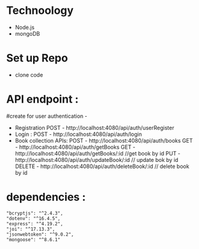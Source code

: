 # Technoology
  - Node.js
  - mongoDB
# Set up Repo
 - clone code
# API endpoint : 
 #create for user authentication - 
 - Registration 
    POST - http://localhost:4080/api/auth/userRegister
 - Login :
    POST - http://localhost:4080/api/auth/login
 - Book collection APIs:
    POST - http://localhost:4080/api/auth/books
    GET - http://localhost:4080/api/auth/getBooks
    GET - http://localhost:4080/api/auth/getBooks/:id  //get book by id
    PUT - http://localhost:4080/api/auth/updateBook/:id  // update bok by id
    DELETE - http://localhost:4080/api/auth/deleteBook/:id  // delete book by id
# dependencies : 
    "bcryptjs": "^2.4.3",
    "dotenv": "^16.4.5",
    "express": "^4.19.2",
    "joi": "^17.13.3",
    "jsonwebtoken": "^9.0.2",
    "mongoose": "^8.6.1"
    
